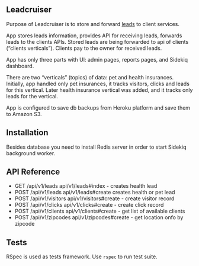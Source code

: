 ## Leadcruiser

Purpose of Leadcruiser is to store and forward [leads](https://en.wikipedia.org/wiki/Lead_generation) to client services.

App stores leads information, provides API for receiving leads, forwards leads to the clients APIs. Stored leads are being forwarded to api of clients (“clients verticals”). Clients pay to the owner for  received leads.

App has only three parts with UI: admin pages, reports pages, and Sidekiq dashboard.

There are two “verticals” (topics) of data: pet and health insurances. Initially, app handled only pet insurances, it tracks visitors, clicks and leads for this vertical. Later health insurance vertical was added, and it tracks only leads for the vertical.

App is configured to save db backups from Heroku platform and save them to Amazon S3.

## Installation

Besides database you need to install Redis server in order to start Sidekiq background worker.

## API Reference

* GET    /api/v1/leads api/v1/leads#index - creates health lead
* POST   /api/v1/leads api/v1/leads#create creates health or pet lead
* POST   /api/v1/visitors api/v1/visitors#create - create visitor record
* POST   /api/v1/clicks api/v1/clicks#create - create click record
* POST   /api/v1/clients api/v1/clients#create - get list of available clients
* POST   /api/v1/zipcodes api/v1/zipcodes#create - get location onfo by zipcode

## Tests

RSpec is used as tests framework. Use `rspec` to run test suite.
